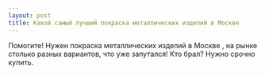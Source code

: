 ```yaml
---
layout: post 
title: Какой самый лучший покраска металлических изделий в Москве 
--- 
```

Помогите! Нужен покраска металлических изделий в Москве , на рынке столько разных вариантов, что уже запутался! Кто брал? Нужно срочно купить.
